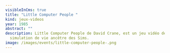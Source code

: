 ```yaml
---
visibleInCms: true
title: "Little Computer People "
kind: jeux-videos
year: 1985
abstract: ""
description: Little Computer People de David Crane, est un jeu vidéo de
  simulation de vie ancêtre des Sims.
image: /images/events/little-computer-people-.png
---
```

